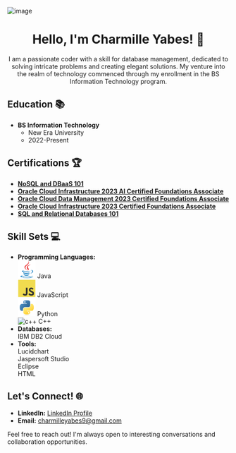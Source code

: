 ![image](https://github.com/CharmilleYabes/CharmilleYabes/assets/153040741/ec60a510-d7a8-4a39-928d-8fbfdaa888b5)

<h1 align="center"> Hello, I'm Charmille Yabes! 👋</h1> 

<p align="center">I am a passionate coder with a skill for database management, dedicated to solving intricate problems and creating elegant solutions. My venture into the realm of technology commenced through my enrollment in the BS Information Technology program.</p>

## Education 📚

- **BS Information Technology**
  - New Era University
  - 2022-Present

## Certifications 🏆

- **[NoSQL and DBaaS 101](https://courses.cognitiveclass.ai/certificates/ccadc555ff074a79a9aab444a95e3faf#)**
- **[Oracle Cloud Infrastructure 2023 AI Certified Foundations Associate](https://catalog-education.oracle.com/pls/certview/sharebadge?id=8BD3C5ECBE29E4A00B8709E2FD31B2BAC2AE2FA0E3E07CB5ABC06CAA4E29E186)**
- **[Oracle Cloud Data Management 2023 Certified Foundations Associate](https://catalog-education.oracle.com/pls/certview/sharebadge?id=F2741F494D3D99854E19718B34F483D7ACDEA7094E0D00D114A40FC3904DC113)**
- **[Oracle Cloud Infrastructure 2023 Certified Foundations Associate](https://catalog-education.oracle.com/pls/certview/sharebadge?id=31F0B67C8B6240277862996F2942702EBA4BD0F75385B29A23C857B38F6259FA)**
- **[SQL and Relational Databases 101](https://courses.cognitiveclass.ai/certificates/1256939f140b4b50ae4d0073f76741fe)**

## Skill Sets 💻

- **Programming Languages:**
  <br><img src="https://raw.githubusercontent.com/devicons/devicon/master/icons/java/java-original.svg" alt="java" width="40" height="40"/> Java
  <br><img src="https://raw.githubusercontent.com/devicons/devicon/master/icons/javascript/javascript-original.svg" alt="javascript" width="40" height="40"/> </a> JavaScript
  <br><img src="https://raw.githubusercontent.com/devicons/devicon/master/icons/python/python-original.svg" alt="python" width="40" height="40"/> </a> Python
  <br><img src="https://raw.githubusercontent.com/isocpp/logos/64ef037049f87ac74875dbe72695e59118b52186/cpp_logo.svg" alt="c++" width="40" height="40"/> </a> C++
- **Databases:**
  <br> IBM DB2 Cloud
- **Tools:**
  <br> Lucidchart
  <br> Jaspersoft Studio
  <br> Eclipse
  <br> HTML

## Let's Connect! 🌐

- **LinkedIn:** [LinkedIn Profile](https://www.linkedin.com/in/charmille-yabes-9b4b98299/)
- **Email:** charmilleyabes9@gmail.com

Feel free to reach out! I'm always open to interesting conversations and collaboration opportunities.
